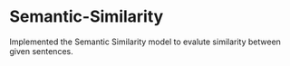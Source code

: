 # Semantic-Similarity

Implemented the Semantic Similarity model to evalute similarity between given sentences.
